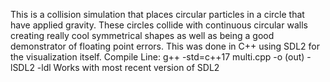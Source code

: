 This is a collision simulation that places circular particles in a circle that have applied gravity. These circles collide with continuous circular walls creating really cool symmetrical shapes as well as being a good demonstrator of floating point errors. This was done in C++ using SDL2 for the visualization itself.
Compile Line: g++ -std=c++17 multi.cpp -o (out) -lSDL2 -ldl
Works with most recent version of SDL2
